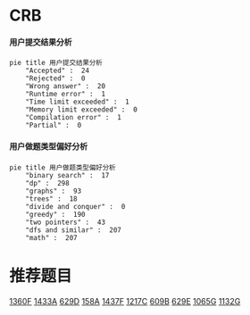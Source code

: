 # CRB

<!-- tabs:start -->



#### **用户提交结果分析**

```mermaid
pie title 用户提交结果分析
    "Accepted" :  24
    "Rejected" :  0
    "Wrong answer" :  20
    "Runtime error" :  1
    "Time limit exceeded" :  1
    "Memory limit exceeded" :  0
    "Compilation error" :  1
    "Partial" :  0
```

#### **用户做题类型偏好分析**

```mermaid
pie title 用户做题类型偏好分析
    "binary search" :  17
    "dp" :  298
    "graphs" :  93
    "trees" :  18
    "divide and conquer" :  0
    "greedy" :  190
    "two pointers" :  43
    "dfs and similar" :  207
    "math" :  207
```



<!-- tabs:end -->
# 推荐题目
[1360F](https://codeforces.com/contest/1360/problem/F)
[1433A](https://codeforces.com/contest/1433/problem/A)
[629D](https://codeforces.com/contest/629/problem/D)
[158A](https://codeforces.com/contest/158/problem/A)
[1437F](https://codeforces.com/contest/1437/problem/F)
[1217C](https://codeforces.com/contest/1217/problem/C)
[609B](https://codeforces.com/contest/609/problem/B)
[629E](https://codeforces.com/contest/629/problem/E)
[1065G](https://codeforces.com/contest/1065/problem/G)
[1132G](https://codeforces.com/contest/1132/problem/G)
